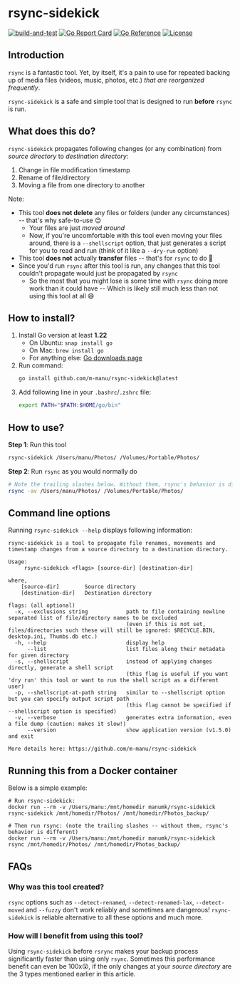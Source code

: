 # rsync-sidekick

[![build-and-test](https://github.com/m-manu/rsync-sidekick/actions/workflows/build-and-test.yml/badge.svg)](https://github.com/m-manu/rsync-sidekick/actions/workflows/build-and-test.yml)
[![Go Report Card](https://goreportcard.com/badge/github.com/m-manu/rsync-sidekick)](https://goreportcard.com/report/github.com/m-manu/rsync-sidekick)
[![Go Reference](https://pkg.go.dev/badge/github.com/m-manu/rsync-sidekick.svg)](https://pkg.go.dev/github.com/m-manu/rsync-sidekick)
[![License](https://img.shields.io/badge/License-Apache%202-blue.svg)](./LICENSE)

## Introduction

`rsync` is a fantastic tool. Yet, by itself, it's a pain to use for repeated backing up of media files (videos, music,
photos, etc.) _that are reorganized frequently_.

`rsync-sidekick` is a safe and simple tool that is designed to run **before** `rsync` is run.

## What does this do?

`rsync-sidekick` propagates following changes (or any combination) from _source directory_ to _destination directory_:

1. Change in file modification timestamp
2. Rename of file/directory
3. Moving a file from one directory to another

Note:

* This tool **does not delete** any files or folders (under any circumstances) -- that's why safe-to-use 😌
    * Your files are just _moved around_
    * Now, if you're uncomfortable with this tool even moving your files around, there is a `--shellscript` option, that
      just generates a script for you to read and run (think of it like a `--dry-run` option)
* This tool **does not** actually **transfer** files -- that's for `rsync` to do 🙂
* Since you'd run `rsync` after this tool is run, any changes that this tool couldn't propagate would just be propagated
  by `rsync`
    * So the most that you might lose is some time with `rsync` doing more work than it could have -- Which is likely
      still much less than not using this tool at all 😄

## How to install?

1. Install Go version at least **1.22**
    * On Ubuntu: `snap install go`
    * On Mac: `brew install go`
    * For anything else: [Go downloads page](https://go.dev/dl/)
2. Run command:
   ```bash
   go install github.com/m-manu/rsync-sidekick@latest
   ```
3. Add following line in your `.bashrc`/`.zshrc` file:
   ```bash
   export PATH="$PATH:$HOME/go/bin"
   ```

## How to use?

**Step 1**: Run this tool

```bash
rsync-sidekick /Users/manu/Photos/ /Volumes/Portable/Photos/
```

**Step 2**: Run `rsync` as you would normally do

```bash
# Note the trailing slashes below. Without them, rsync's behavior is different!
rsync -av /Users/manu/Photos/ /Volumes/Portable/Photos/ 
```

## Command line options

Running `rsync-sidekick --help` displays following information:

```
rsync-sidekick is a tool to propagate file renames, movements and timestamp changes from a source directory to a destination directory.

Usage:
	 rsync-sidekick <flags> [source-dir] [destination-dir]

where,
	[source-dir]        Source directory
	[destination-dir]   Destination directory

flags: (all optional)
  -x, --exclusions string            path to file containing newline separated list of file/directory names to be excluded
                                     (even if this is not set, files/directories such these will still be ignored: $RECYCLE.BIN, desktop.ini, Thumbs.db etc.)
  -h, --help                         display help
      --list                         list files along their metadata for given directory
  -s, --shellscript                  instead of applying changes directly, generate a shell script
                                     (this flag is useful if you want 'dry run' this tool or want to run the shell script as a different user)
  -p, --shellscript-at-path string   similar to --shellscript option but you can specify output script path
                                     (this flag cannot be specified if --shellscript option is specified)
  -v, --verbose                      generates extra information, even a file dump (caution: makes it slow!)
      --version                      show application version (v1.5.0) and exit

More details here: https://github.com/m-manu/rsync-sidekick
```

## Running this from a Docker container

Below is a simple example:

```shell
# Run rsync-sidekick:
docker run --rm -v /Users/manu:/mnt/homedir manumk/rsync-sidekick rsync-sidekick /mnt/homedir/Photos/ /mnt/homedir/Photos_backup/

# Then run rsync: (note the trailing slashes -- without them, rsync's behavior is different)
docker run --rm -v /Users/manu:/mnt/homedir manumk/rsync-sidekick rsync /mnt/homedir/Photos/ /mnt/homedir/Photos_backup/
```

## FAQs

### Why was this tool created?

`rsync` options such as `--detect-renamed`, `--detect-renamed-lax`, `--detect-moved` and `--fuzzy` don't work reliably
and sometimes are dangerous! `rsync-sidekick` is reliable alternative to all these options and much more.

### How will I benefit from using this tool?

Using `rsync-sidekick` before `rsrync` makes your backup process significantly faster than using only `rsync`. Sometimes
this performance benefit can even be 100x😲, if the only changes at your _source directory_ are the 3 types mentioned
earlier in this article.
